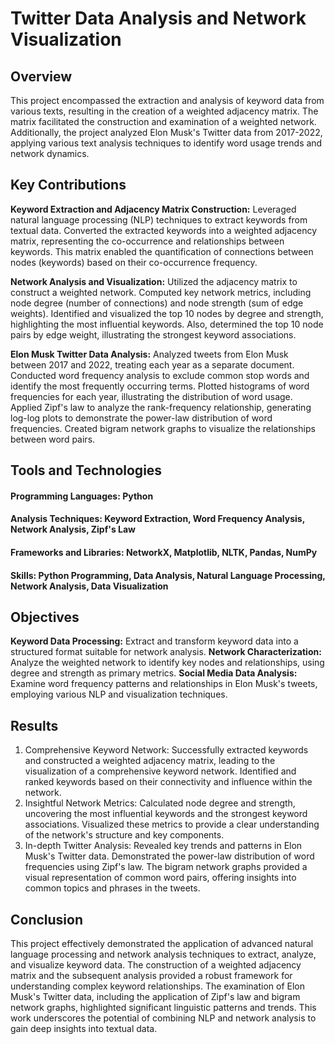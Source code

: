 # Twitter Data Analysis and Network Visualization
## Overview
This project encompassed the extraction and analysis of keyword data from various texts, resulting in the creation of a weighted adjacency matrix. The matrix facilitated the construction and examination of a weighted network. Additionally, the project analyzed Elon Musk's Twitter data from 2017-2022, applying various text analysis techniques to identify word usage trends and network dynamics.

## Key Contributions
**Keyword Extraction and Adjacency Matrix Construction:** Leveraged natural language processing (NLP) techniques to extract keywords from textual data. Converted the extracted keywords into a weighted adjacency matrix, representing the co-occurrence and relationships between keywords. This matrix enabled the quantification of connections between nodes (keywords) based on their co-occurrence frequency.

**Network Analysis and Visualization:** Utilized the adjacency matrix to construct a weighted network. Computed key network metrics, including node degree (number of connections) and node strength (sum of edge weights). Identified and visualized the top 10 nodes by degree and strength, highlighting the most influential keywords. Also, determined the top 10 node pairs by edge weight, illustrating the strongest keyword associations.

**Elon Musk Twitter Data Analysis:** Analyzed tweets from Elon Musk between 2017 and 2022, treating each year as a separate document. Conducted word frequency analysis to exclude common stop words and identify the most frequently occurring terms. Plotted histograms of word frequencies for each year, illustrating the distribution of word usage. Applied Zipf's law to analyze the rank-frequency relationship, generating log-log plots to demonstrate the power-law distribution of word frequencies. Created bigram network graphs to visualize the relationships between word pairs.

## Tools and Technologies
#### Programming Languages: Python
#### Analysis Techniques: Keyword Extraction, Word Frequency Analysis, Network Analysis, Zipf's Law
#### Frameworks and Libraries: NetworkX, Matplotlib, NLTK, Pandas, NumPy
#### Skills: Python Programming, Data Analysis, Natural Language Processing, Network Analysis, Data Visualization
## Objectives
**Keyword Data Processing:** Extract and transform keyword data into a structured format suitable for network analysis.
**Network Characterization:** Analyze the weighted network to identify key nodes and relationships, using degree and strength as primary metrics.
**Social Media Data Analysis:** Examine word frequency patterns and relationships in Elon Musk's tweets, employing various NLP and visualization techniques.
## Results
1. Comprehensive Keyword Network: Successfully extracted keywords and constructed a weighted adjacency matrix, leading to the visualization of a comprehensive keyword network. Identified and ranked keywords based on their connectivity and influence within the network.
2. Insightful Network Metrics: Calculated node degree and strength, uncovering the most influential keywords and the strongest keyword associations. Visualized these metrics to provide a clear understanding of the network's structure and key components.
3. In-depth Twitter Analysis: Revealed key trends and patterns in Elon Musk's Twitter data. Demonstrated the power-law distribution of word frequencies using Zipf's law. The bigram network graphs provided a visual representation of common word pairs, offering insights into common topics and phrases in the tweets.

## Conclusion
This project effectively demonstrated the application of advanced natural language processing and network analysis techniques to extract, analyze, and visualize keyword data. The construction of a weighted adjacency matrix and the subsequent analysis provided a robust framework for understanding complex keyword relationships. The examination of Elon Musk's Twitter data, including the application of Zipf's law and bigram network graphs, highlighted significant linguistic patterns and trends. This work underscores the potential of combining NLP and network analysis to gain deep insights into textual data.
